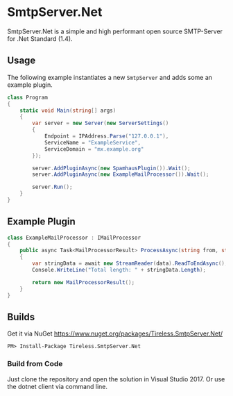 # SmtpServer.Net
SmtpServer.Net is a simple and high performant open source SMTP-Server for .Net Standard (1.4).

## Usage
The following example instantiates a new `SmtpServer` and adds some an example plugin.

``` csharp
class Program
{
    static void Main(string[] args)
    {
        var server = new Server(new ServerSettings()
        {
            Endpoint = IPAddress.Parse("127.0.0.1"),
            ServiceName = "ExampleService",
            ServiceDomain = "mx.example.org"
        });

        server.AddPluginAsync(new SpamhausPlugin()).Wait();
        server.AddPluginAsync(new ExampleMailProcessor()).Wait();

        server.Run();
    }
}
``` 

## Example Plugin

``` csharp
class ExampleMailProcessor : IMailProcessor
{
    public async Task<MailProcessorResult> ProcessAsync(string from, string[] rcpt, Stream data)
    {
        var stringData = await new StreamReader(data).ReadToEndAsync();
        Console.WriteLine("Total length: " + stringData.Length);

        return new MailProcessorResult();
    }
}
``` 

## Builds

Get it via NuGet https://www.nuget.org/packages/Tireless.SmtpServer.Net/

```
PM> Install-Package Tireless.SmtpServer.Net
```

### Build from Code
Just clone the repository and open the solution in Visual Studio 2017.
Or use the dotnet client via command line.
